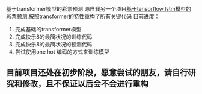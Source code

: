基于transformer模型的彩票预测
源自我另一个项目[基于tensorflow lstm模型的彩票预测](https://github.com/KittenCN/predict_Lottery_ticket),按照transformer的特性重构了所有关键代码
目前进度：
1. 完成基础的transformer模型
2. 完成快乐8的最简状况的训练代码
3. 完成快乐8的最简状况的预测代码
4. 尝试使用one hot 编码的方式来训练模型

## 目前项目还处在初步阶段，愿意尝试的朋友，请自行研究和修改，且不保证以后会不会进行重构